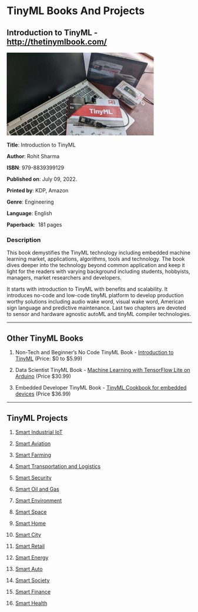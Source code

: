# TinyML Books And Projects
## Introduction to TinyML - http://thetinymlbook.com/

<img src="https://github.com/tinymlPromoter/tinyml-book/blob/171a624b5df179db3410d86cac10fb0efbfbdca5/TinyML-PhysicalBook-5.jpg" width="400">

**Title**: Introduction to TinyML

**Author**: Rohit Sharma

**ISBN**: 979-8839399129

**Published on**: July 09, 2022. 

**Printed by**: KDP, Amazon 

**Genre**: Engineering

**Language**: ‏English 

**Paperback**: ‎ 181 pages


### Description
This book demystifies the TinyML technology including embedded machine learning market, applications, algorithms, tools and technology. The book dives deeper into the technology beyond common application and keep it light for the readers with varying background including students, hobbyists, managers, market researchers and developers. 

It starts with introduction to TinyML with benefits and scalability. It introduces no-code and low-code tinyML platform to develop production worthy solutions including audio wake word, visual wake word, American sign language and predictive maintenance. Last two chapters are devoted to sensor and hardware agnostic autoML and tinyML compiler technologies. 

-----------------------------

## Other TinyML Books

1. Non-Tech and Beginner’s No Code TinyML Book - [Introduction to TinyML](https://www.amazon.com/Introduction-TinyML-Rohit-Sharma/dp/B0B5Q281L9) (Price: $0 to $5.99)

1. Data Scientist TinyML Book - [Machine Learning with TensorFlow Lite on Arduino](https://www.amazon.com/TinyML-Learning-TensorFlow-Ultra-Low-Power-Microcontrollers/dp/1492052043) (Price $30.99)

1. Embedded Developer TinyML Book - [TinyML Cookbook for embedded devices](https://www.amazon.com/TinyML-Cookbook-artificial-intelligence-ultra-low-power/dp/180181497X) (Price $36.99)

-----------------------------

## TinyML Projects
1. [Smart Industrial IoT](https://cainvas.ai-tech.systems/use-cases/verticals/details/industrial-iot/)

1. [Smart Aviation](https://cainvas.ai-tech.systems/use-cases/verticals/details/smart-aviation/)

1. [Smart Farming](https://cainvas.ai-tech.systems/use-cases/verticals/details/smart-farming/)

1. [Smart Transportation and Logistics](https://cainvas.ai-tech.systems/use-cases/verticals/details/smart-transportation-and-logistics/)

1. [Smart Security](https://cainvas.ai-tech.systems/use-cases/verticals/details/smart-security/)

1. [Smart Oil and Gas](https://cainvas.ai-tech.systems/use-cases/verticals/details/smart-oil-and-gas/)

1. [Smart Environment](https://cainvas.ai-tech.systems/use-cases/verticals/details/smart-environment/)

1. [Smart Space](https://cainvas.ai-tech.systems/use-cases/verticals/details/smart-space/)

1. [Smart Home](https://cainvas.ai-tech.systems/use-cases/verticals/details/smart-home/)

1. [Smart City](https://cainvas.ai-tech.systems/use-cases/verticals/details/smart-city/)

1. [Smart Retail](https://cainvas.ai-tech.systems/use-cases/verticals/details/smart-retail/)

1. [Smart Energy](https://cainvas.ai-tech.systems/use-cases/verticals/details/smart-energy/)

1. [Smart Auto](https://cainvas.ai-tech.systems/use-cases/verticals/details/smart-auto/)

1. [Smart Society](https://cainvas.ai-tech.systems/use-cases/verticals/details/smart-society/)

1. [Smart Finance](https://cainvas.ai-tech.systems/use-cases/verticals/details/smart-finance/)

1. [Smart Health](https://cainvas.ai-tech.systems/use-cases/verticals/details/smart-health/)
